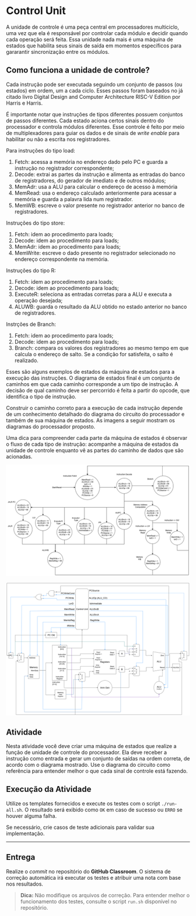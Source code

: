 # Control Unit

A unidade de controle é uma peça central em processadores multiciclo, uma vez que ela é responsável por controlar cada módulo e decidir quando cada operação será feita. Essa unidade nada mais é uma máquina de estados que habilita seus sinais de saída em momentos específicos para gararantir sincronização entre os módulos.

## Como funciona a unidade de controle?

Cada instrução pode ser executada seguindo um conjunto de passos (ou estados) em ordem, um a cada ciclo. Esses passos foram baseados no já citado livro Digital Design and Computer Architecture RISC-V Edition por Harris e Harris.

É importante notar que instruções de tipos diferentes possuem conjuntos de passos diferentes. Cada estado aciona certos sinais dentro do processador e controla módulos diferentes. Esse controle é feito por meio de multiplexadores para guiar os dados e de sinais de *write enable* para habilitar ou não a escrita nos registradores.

Para instruções do tipo load:
1. Fetch: acessa a memória no endereço dado pelo PC e guarda a instrução no registrador correspondente;
2. Decode: extrai as partes da instrução e alimenta as entradas do banco de registradores, do gerador de imediato e de outros módulos;
3. MemAdr: usa a ALU para calcular o endereço de acesso à memória
4. MemRead: usa o endereço calculado anteriormente para acessar a memória e guarda a palavra lida num registrador.
5. MemWB: escreve o valor presente no registrador anterior no banco de registradores.

Instruções do tipo store:
1. Fetch: idem ao procedimento para loads;
2. Decode: idem ao procedimento para loads;
3. MemAdr: idem ao procedimento para loads;
4. MemWrite: escreve o dado presente no registrador selecionado no endereço correspondente na memória.

Instruções do tipo R:
1. Fetch: idem ao procedimento para loads;
2. Decode: idem ao procedimento para loads;
3. ExecuteR: seleciona as entradas corretas para a ALU e executa a operação desejada;
4. ALUWB: guarda o resultado da ALU obtido no estado anterior no banco de registradores.

Instrções de Branch:
1. Fetch: idem ao procedimento para loads;
2. Decode: idem ao procedimento para loads;
3. Branch: compara os valores dos registradores ao mesmo tempo em que calcula o endereço de salto. Se a condição for satisfeita, o salto é realizado.

Esses são alguns exemplos de estados da máquina de estados para a execução das instruções. O diagrama de estados final é um conjunto de caminhos em que cada caminho corresponde a um tipo de instrução. A decisão de qual caminho deve ser percorrido é feita a partir do opcode, que identifica o tipo de instrução.

Construir o caminho correto para a execução de cada instrução depende de um conhecimento detalhado do diagrama do circuito do processador e também de sua máquina de estados. As imagens a seguir mostram os diagramas do processador proposto.

Uma dica para compreender cada parte da máquina de estados é observar o fluxo de cada tipo de instrução: acompanhe a máquina de estados da unidade de controle enquanto vê as partes do caminho de dados que são acionadas.

![state_diagram](state_diagram_22_july.png)

![circuit_diagram](datapath_22_july.png)

## Atividade

Nesta atividade você deve criar uma máquina de estados que realize a função de unidade de controle do processador. Ela deve receber a instrução como entrada e gerar um conjunto de saídas na ordem correta, de acordo com o diagrama mostrado. Use o diagrama do circuito como referência para entender melhor o que cada sinal de controle está fazendo.

## Execução da Atividade

Utilize os templates fornecidos e execute os testes com o script `./run-all.sh`. O resultado será exibido como `OK` em caso de sucesso ou `ERRO` se houver alguma falha.

Se necessário, crie casos de teste adicionais para validar sua implementação.

---

## Entrega

Realize o *commit* no repositório do **GitHub Classroom**. O sistema de correção automática irá executar os testes e atribuir uma nota com base nos resultados.

> **Dica:**
> Não modifique os arquivos de correção. Para entender melhor o funcionamento dos testes, consulte o script `run.sh` disponível no repositório.